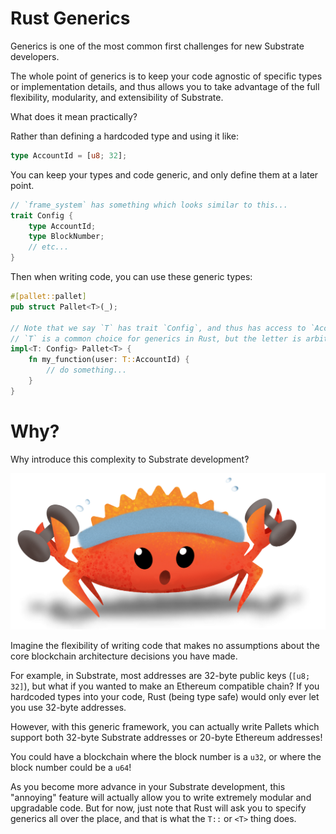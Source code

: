 # Rust Generics

Generics is one of the most common first challenges for new Substrate developers.

The whole point of generics is to keep your code agnostic of specific types or implementation details, and thus allows you to take advantage of the full flexibility, modularity, and extensibility of Substrate.

What does it mean practically?

Rather than defining a hardcoded type and using it like:

```rust
type AccountId = [u8; 32];
```

You can keep your types and code generic, and only define them at a later point.

```rust
// `frame_system` has something which looks similar to this...
trait Config {
	type AccountId;
	type BlockNumber;
	// etc...
}
```

Then when writing code, you can use these generic types:

```rust
#[pallet::pallet]
pub struct Pallet<T>(_);

// Note that we say `T` has trait `Config`, and thus has access to `AccountId`.
// `T` is a common choice for generics in Rust, but the letter is arbitrary.
impl<T: Config> Pallet<T> {
	fn my_function(user: T::AccountId) {
		// do something...
	}
}
```

<!-- slide:break -->

# Why?

Why introduce this complexity to Substrate development?

![Rust Crab Strong](../assets/rust-crab-strong.png)

Imagine the flexibility of writing code that makes no assumptions about the core blockchain architecture decisions you have made.

For example, in Substrate, most addresses are 32-byte public keys (`[u8; 32]`), but what if you wanted to make an Ethereum compatible chain? If you hardcoded types into your code, Rust (being type safe) would only ever let you use 32-byte addresses.

However, with this generic framework, you can actually write Pallets which support both 32-byte Substrate addresses or 20-byte Ethereum addresses!

You could have a blockchain where the block number is a `u32`, or where the block number could be a `u64`!

As you become more advance in your Substrate development, this "annoying" feature will actually allow you to write extremely modular and upgradable code. But for now, just note that Rust will ask you to specify generics all over the place, and that is what the `T::` or `<T>` thing does.

